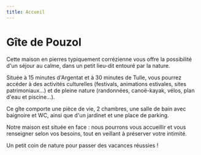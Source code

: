 ```yaml
---
title: Accueil
---
```

# Gîte de Pouzol

Cette maison en pierres typiquement corrézienne vous offre la possibilité d'un séjour au calme, dans un petit lieu-dit entouré par la nature. 

Située à 15 minutes d'Argentat et à 30 minutes de Tulle, vous pourrez accéder à des activités culturelles (festivals, animations estivales, sites patrimoniaux...) et de pleine nature (randonnées, canoë-kayak, vélos, plan d'eau et piscine...).

Ce gîte comporte une pièce de vie, 2 chambres, une salle de bain avec baignoire et WC, ainsi que d'un jardinet et une place de parking.

Notre maison est située en face : nous pourrons vous accueillir et vous renseigner selon vos besoins, tout en veillant à préserver votre intimité.

Un petit coin de nature pour passer des vacances réussies !
